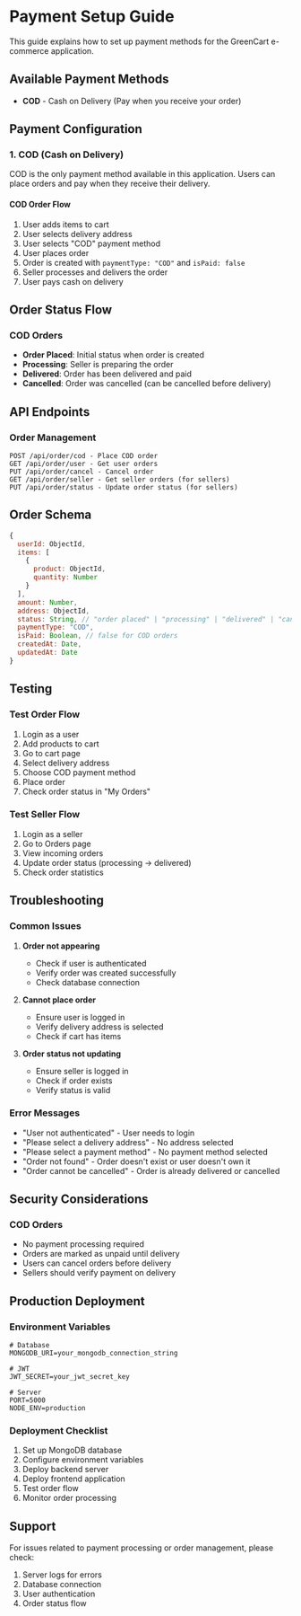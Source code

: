 # Payment Setup Guide

This guide explains how to set up payment methods for the GreenCart e-commerce application.

## Available Payment Methods

- **COD** - Cash on Delivery (Pay when you receive your order)

## Payment Configuration

### 1. COD (Cash on Delivery)

COD is the only payment method available in this application. Users can place orders and pay when they receive their delivery.

#### COD Order Flow

1. User adds items to cart
2. User selects delivery address
3. User selects "COD" payment method
4. User places order
5. Order is created with `paymentType: "COD"` and `isPaid: false`
6. Seller processes and delivers the order
7. User pays cash on delivery

## Order Status Flow

### COD Orders

- **Order Placed**: Initial status when order is created
- **Processing**: Seller is preparing the order
- **Delivered**: Order has been delivered and paid
- **Cancelled**: Order was cancelled (can be cancelled before delivery)

## API Endpoints

### Order Management

```
POST /api/order/cod - Place COD order
GET /api/order/user - Get user orders
PUT /api/order/cancel - Cancel order
GET /api/order/seller - Get seller orders (for sellers)
PUT /api/order/status - Update order status (for sellers)
```

## Order Schema

```javascript
{
  userId: ObjectId,
  items: [
    {
      product: ObjectId,
      quantity: Number
    }
  ],
  amount: Number,
  address: ObjectId,
  status: String, // "order placed" | "processing" | "delivered" | "cancelled"
  paymentType: "COD",
  isPaid: Boolean, // false for COD orders
  createdAt: Date,
  updatedAt: Date
}
```

## Testing

### Test Order Flow

1. Login as a user
2. Add products to cart
3. Go to cart page
4. Select delivery address
5. Choose COD payment method
6. Place order
7. Check order status in "My Orders"

### Test Seller Flow

1. Login as a seller
2. Go to Orders page
3. View incoming orders
4. Update order status (processing → delivered)
5. Check order statistics

## Troubleshooting

### Common Issues

1. **Order not appearing**

   - Check if user is authenticated
   - Verify order was created successfully
   - Check database connection

2. **Cannot place order**

   - Ensure user is logged in
   - Verify delivery address is selected
   - Check if cart has items

3. **Order status not updating**
   - Ensure seller is logged in
   - Check if order exists
   - Verify status is valid

### Error Messages

- "User not authenticated" - User needs to login
- "Please select a delivery address" - No address selected
- "Please select a payment method" - No payment method selected
- "Order not found" - Order doesn't exist or user doesn't own it
- "Order cannot be cancelled" - Order is already delivered or cancelled

## Security Considerations

### COD Orders

- No payment processing required
- Orders are marked as unpaid until delivery
- Users can cancel orders before delivery
- Sellers should verify payment on delivery

## Production Deployment

### Environment Variables

```env
# Database
MONGODB_URI=your_mongodb_connection_string

# JWT
JWT_SECRET=your_jwt_secret_key

# Server
PORT=5000
NODE_ENV=production
```

### Deployment Checklist

1. Set up MongoDB database
2. Configure environment variables
3. Deploy backend server
4. Deploy frontend application
5. Test order flow
6. Monitor order processing

## Support

For issues related to payment processing or order management, please check:

1. Server logs for errors
2. Database connection
3. User authentication
4. Order status flow
